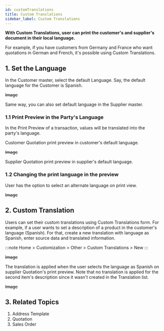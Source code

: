```yaml
---
id: customTranslations
title: Custom Translations
sidebar_label: Custom Translations
---
```


**With Custom Translations, user can print the customer's and supplier's document in their local language.**

For example, if you have customers from Germany and France who want quotations in German and French, it's possible using Custom Translations.

## 1. Set the Language

In the Customer master, select the default Language. Say, the default language for the Customer is Spanish.

~~Image~~

Same way, you can also set default language in the Supplier master.

### 1.1 Print Preview in the Party's Language

In the Print Preview of a transaction, values will be translated into the party's language.

Customer Quotation print preview in customer's default language.

~~Image~~

Supplier Quotation print preview in supplier's default language.

### 1.2 Changing the print language in the preview

User has the option to select an alternate language on print view.

~~Image~~

## 2. Custom Translation

Users can set their custom translations using Custom Translations form. For example, if a user wants to set a description of a product in the customer's language (Spanish). For that, create a new translation with language as Spanish, enter source data and translated information.

:::note
Home > Customization > Other > Custom Translations > New
:::

~~Image~~

The translation is applied when the user selects the language as Spanish on supplier Quotation's print preview. Note that no translation is applied for the second item's description since it wasn't created in the Translation list.

~~Image~~

## 3. Related Topics

1. Address Template
1. Quotation
1. Sales Order
